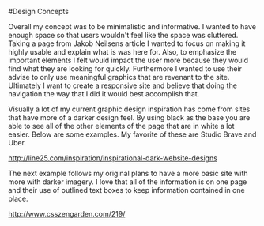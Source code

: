 #Design Concepts


Overall my concept was to be minimalistic and informative. I wanted to have enough space so that users wouldn't feel like the space was cluttered. Taking a page from Jakob Neilsens article I wanted to focus on making it highly usable and explain what is was here for. Also, to emphasize the important elements I felt would impact the user more because they would find what they are looking for quickly. Furthermore I wanted to use their advise to only use meaningful graphics that are revenant to the site. Ultimately I want to create a responsive site and believe that doing the navigation the way that I did it would best accomplish that. 

Visually a lot of my current graphic design inspiration has come from sites that have more of a darker design feel. By using black as the base you are able to see all of the other elements of the page that are in white a lot easier. Below are some examples. My favorite of these are Studio Brave and Uber. 

http://line25.com/inspiration/inspirational-dark-website-designs

The next example follows my original plans to have a more basic site with more with darker imagery. I love that all of the information is on one page and their use of outlined text boxes to keep information contained in one place. 

http://www.csszengarden.com/219/